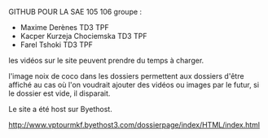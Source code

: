 GITHUB POUR LA SAE 105 106 
groupe :
- Maxime Derènes TD3 TPF
- Kacper Kurzeja Chociemska TD3 TPF
- Farel Tshoki TD3 TPF

les vidéos sur le site peuvent prendre du temps à charger.

l'image noix de coco dans les dossiers permettent aux dossiers d'être affiché au cas où l'on voudrait ajouter des vidéos ou images par le futur, si le dossier est vide, il disparait.

Le site a été host sur Byethost.

http://www.vptourmkf.byethost3.com/dossierpage/index/HTML/index.html
